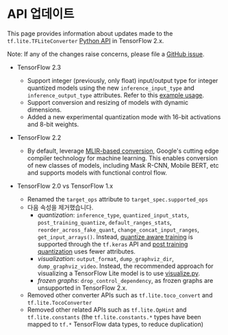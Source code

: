 # API 업데이트 <a name="api_updates"></a>

This page provides information about updates made to the `tf.lite.TFLiteConverter` [Python API](index.md) in TensorFlow 2.x.

Note: If any of the changes raise concerns, please file a [GitHub issue](https://github.com/tensorflow/tensorflow/issues/new?template=60-tflite-converter-issue.md).

- TensorFlow 2.3

    - Support integer (previously, only float) input/output type for integer quantized models using the new `inference_input_type` and `inference_output_type` attributes. Refer to this [example usage](../../performance/post_training_quantization.md#integer_only).
    - Support conversion and resizing of models with dynamic dimensions.
    - Added a new experimental quantization mode with 16-bit activations and 8-bit weights.

- TensorFlow 2.2

    - By default, leverage [MLIR-based conversion](https://mlir.llvm.org/), Google's cutting edge compiler technology for machine learning. This enables conversion of new classes of models, including Mask R-CNN, Mobile BERT, etc and supports models with functional control flow.

- TensorFlow 2.0 vs TensorFlow 1.x

    - Renamed the `target_ops` attribute to `target_spec.supported_ops`
    - 다음 속성을 제거했습니다.
        - *quantization*: `inference_type`, `quantized_input_stats`, `post_training_quantize`, `default_ranges_stats`, `reorder_across_fake_quant`, `change_concat_input_ranges`, `get_input_arrays()`. Instead, [quantize aware training](https://www.tensorflow.org/model_optimization/guide/quantization/training) is supported through the `tf.keras` API and [post training quantization](../../performance/post_training_quantization.md) uses fewer attributes.
        - *visualization*: `output_format`, `dump_graphviz_dir`, `dump_graphviz_video`. Instead, the recommended approach for visualizing a TensorFlow Lite model is to use [visualize.py](https://github.com/tensorflow/tensorflow/blob/master/tensorflow/lite/tools/visualize.py).
        - *frozen graphs*: `drop_control_dependency`, as frozen graphs are unsupported in TensorFlow 2.x.
    - Removed other converter APIs such as `tf.lite.toco_convert` and `tf.lite.TocoConverter`
    - Removed other related APIs such as `tf.lite.OpHint` and `tf.lite.constants` (the `tf.lite.constants.*` types have been mapped to `tf.*` TensorFlow data types, to reduce duplication)
